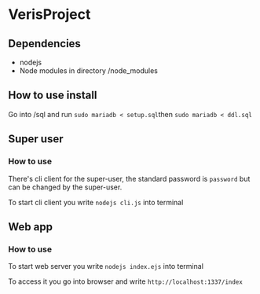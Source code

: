 # VerisProject

## Dependencies
- nodejs
- Node modules in directory /node_modules


## How to use install
Go into /sql and run `sudo mariadb < setup.sql`then `sudo mariadb < ddl.sql`

## Super user
### How to use
There's cli client for the super-user, the standard password is `password` but can be changed by the super-user.

To start cli client you write `nodejs cli.js` into terminal

## Web app
### How to use
To start web server you write `nodejs index.ejs` into terminal

To access it you go into browser and write `http://localhost:1337/index`

